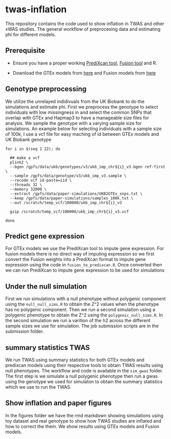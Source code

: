 # twas-inflation
This repository contains the code used to show inflation in TWAS and other xWAS studies. The general workflow of preprocesing data and estimating phi for different models.

## Prerequisite
* Ensure you have a proper working [PrediXcan tool](https://github.com/hakyimlab/MetaXcan/tree/master), [Fusion tool](http://gusevlab.org/projects/fusion/) and R.

* Download the GTEx models from [here](https://predictdb.org/post/2021/07/21/gtex-v8-models-on-eqtl-and-sqtl/) and Fusion models from [here](http://gusevlab.org/projects/fusion/#gtex-v8-multi-tissue-expression)


## Genotype preprocessing
We utilize the unrelayed indidivuals from the UK Biobank to do the simulations and estimate phi. First we preprocess the genotype to select individuals with low missingness in and select the common SNPs that overlap with GTEx and Hapmap3 to have a manageable size files for analysis. We sample the genotype with a varying sample size for simulations. An example below for selecting individuals with a sample size of 100k, I use a vcf file for easy maching of id between GTEx models and UK Biobank genotype

```{bash}
for i in $(seq 1 22); do

  ## make a vcf
  plink2 \
  --bgen /gpfs/data/ukb/genotypes/v3/ukb_imp_chr${i}_v3.bgen ref-first \
  --sample /gpfs/data/genotype/v3/ukb_imp_v3.sample \
  --recode vcf id-paste=iid \
  --threads 32 \
  --memory 32000 \
  --extract /gpfs/data/paper-simulations/UKB2GTEx_snps.txt \
  --keep /gpfs/data/paper-simulations/samples_100k.txt \
  --out /scratch/temp_vcf/100000/ukb_imp_chr${i}_v3

  gzip /scratch/temp_vcf/100000/ukb_imp_chr${i}_v3.vcf

done
```

## Predict gene expression
For GTEx models we use the PrediXcan tool to impute gene expression. For fusion models there is no direct way of imputing expression so we first convert the Fusion weights into a PrediXcan format to impute gene expression using the code in `fusion_to_predixcan.R`. Once converted then we can run PrediXcan to impute gene expression to be used for simulations


## Under the null simulation
First we run simulations with a null phenotype without polygenic component using the `null_null_sims.R` to obtain the Z^2 values when the phenotype has no polygenic component. Then we run a second simulation using a polygenic phenotype to obtain the Z^2 using the `polygenic_null_sims.R`. In the second simulation we run a varition of the h2 across the different sample sizes we use for simulation. The job submission scripts are in the submission folder.

## summary statistics TWAS
We run TWAS using summary statistics for both GTEx models and predixcan models using their respective tools to obtain TWAS results using null phenotypes. The workflow and code is available in the `sim_gwas` folder. The first step is we simulate a null polygenic phenotype then run a gwas using the genotype we used for simulaton to obtain the summary statistics which we use to run the TWAS.


## Show inflation and paper figures
In the figures folder we have the rmd markdown showing simulations using toy dataset and real genotype to show how TWAS studies are inflated and how to correct the them. We show results using GTEx models and Fusion models.
